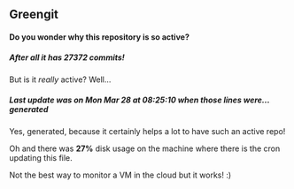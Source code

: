 ## Greengit

#### Do you wonder why this repository is so active?

##### After all it has 27372 commits!

But is it *really* active? Well...

##### Last update was on Mon Mar 28 at 08:25:10 when those lines were... generated

Yes, generated, because it certainly helps a lot to have such an active repo!

Oh and there was **27%** disk usage on the machine
where there is the cron updating this file.

Not the best way to monitor a VM in the cloud but it works! :)
